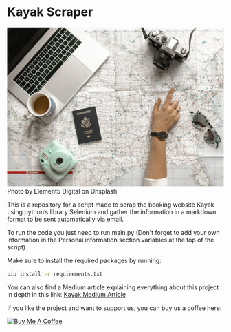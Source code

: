 # Kayak Scraper

![Banner](banner.jpg)
Photo by Element5 Digital on Unsplash

This is a repository for a script made to scrap the booking website Kayak using python’s library Selenium and gather the information in a markdown format to be sent automatically  via email.

To run the code you just need to run main.py (Don't forget to add your own information in the Personal information section variables at the top of the script)

Make sure to install the required packages by running:
```bash
pip install -r requirements.txt
```

You can also find a Medium article explaining everything about this project in depth in this link:
[Kayak Medium Article](https://medium.com/analytics-vidhya/what-if-selenium-could-do-a-better-job-than-your-travel-agency-5e4e74de08b0)


If you like the project and want to support us, you can buy us a coffee here:

<a href="https://www.buymeacoffee.com/amal.hasni" target="_blank"><img src="https://cdn.buymeacoffee.com/buttons/v2/default-yellow.png" alt="Buy Me A Coffee" height="41" width="174"></a>
